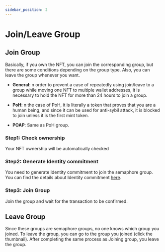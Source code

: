 ```yaml
---
sidebar_position: 2
---
```


# Join/Leave Group

## Join Group

Basically, if you own the NFT, you can join the corresponding group, but there are some conditions depending on the group type.
Also, you can leave the group whenever you want.

- **General**: n order to prevent a case of repeatedly using join/leave to a group while moving one NFT to multiple wallet addresses, it is necessary to hold the NFT for more than 24 hours to join a group.

- **PoH**: n the case of PoH, it is literally a token that proves that you are a human being, and since it can be used for anti-sybil attack, it is blocked to join unless it is the first mint token.

- **POAP**: Same as PoH group.

### Step1: Check ownership
Your NFT ownership will be automatically checked

### Step2: Generate Identity commitment
You need to generate Identity commitment to join the semaphore group.
You can find the details about Identity commitment [here](https://semaphore.appliedzkp.org/docs/technical-reference/zk-kit).

### Step3: Join Group
Join the group and wait for the transaction to be confirmed.


## Leave Group

Since these groups are semaphore groups, no one knows which group you joined.
To leave the group, you can go to the group you joined (click the thumbnail).
After completing the same process as Joining group, you leave the group.